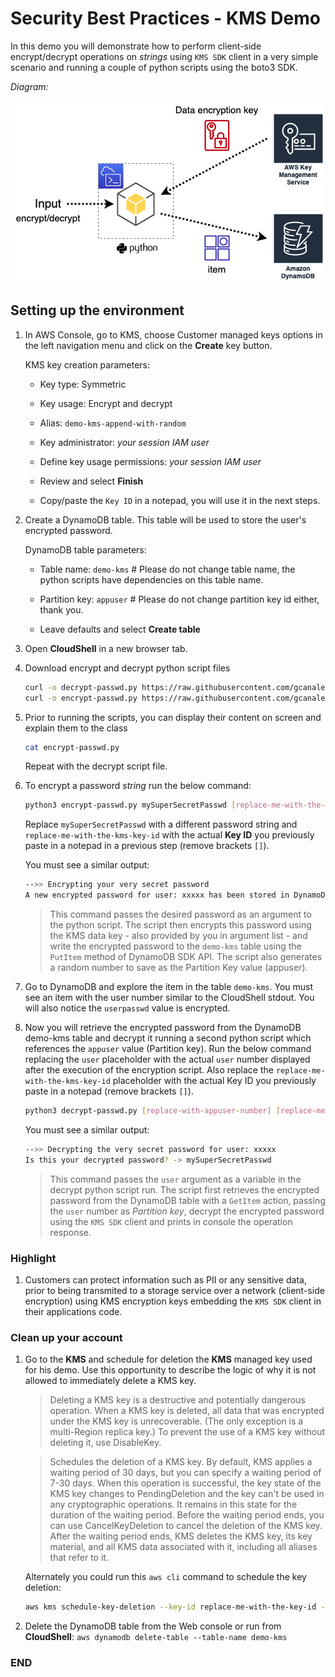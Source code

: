 # Security Best Practices - KMS Demo

In this demo you will demonstrate how to perform client-side encrypt/decrypt operations on *strings* using `KMS SDK` client in a very simple scenario and running a couple of python scripts using the boto3 SDK.

*Diagram:*

![diagram1](images/kms-demo.drawio.png)

## Setting up the environment

1. In AWS Console, go to KMS, choose Customer managed keys options in the left navigation menu and click on the **Create** key button.

    KMS key creation parameters:

    - Key type: Symmetric

    - Key usage: Encrypt and decrypt

    - Alias: `demo-kms-append-with-random`

    - Key administrator: *your session IAM user*

    - Define key usage permissions: *your session IAM user*

    - Review and select **Finish**

    - Copy/paste the `Key ID` in a notepad, you will use it in the next steps.

1. Create a DynamoDB table. This table will be used to store the user's encrypted password.

    DynamoDB table parameters:

    - Table name: `demo-kms` # Please do not change table name, the python scripts have dependencies on this table name.

    - Partition key: `appuser` # Please do not change partition key id either, thank you.

    - Leave defaults and select **Create table**

1. Open **CloudShell** in a new browser tab.

1. Download encrypt and decrypt python script files

    ```sh
    curl -o decrypt-passwd.py https://raw.githubusercontent.com/gcanales75/demo-kms/main/decrypt-passwd.py
    curl -o encrypt-passwd.py https://raw.githubusercontent.com/gcanales75/demo-kms/main/encrypt-passwd.py
    ```

1. Prior to running the scripts, you can display their content on screen and explain them to the class

    ```sh
    cat encrypt-passwd.py
    ````

    Repeat with the decrypt script file.

1. To encrypt a password *string* run the below command:

    ```sh
    python3 encrypt-passwd.py mySuperSecretPasswd [replace-me-with-the-kms-key-id]
    ```

    Replace `mySuperSecretPasswd` with a different password string and `replace-me-with-the-kms-key-id` with the actual **Key ID** you previously paste in a notepad in a previous step (remove brackets `[]`).

    You must see a similar output:

    ```sh
    -->> Encrypting your very secret password
    A new encrypted password for user: xxxxx has been stored in DynamoDB
    ```

    > This command passes the desired password as an argument to the python script. The script then encrypts this password using the KMS data key - also provided by you in argument list - and write the encrypted password to the `demo-kms` table using the `PutItem` method of DynamoDB SDK API. The script also generates a random number to save as the Partition Key value (appuser).

1. Go to DynamoDB and explore the item in the table `demo-kms`. You must see an item with the user number similar to the CloudShell stdout. You will also notice the `userpasswd` value is encrypted.

1. Now you will retrieve the encrypted password from the DynamoDB demo-kms table and decrypt it running a second python script which references the `appuser` value (Partition key). Run the below command replacing the `user` placeholder with the actual `user` number displayed after the execution of the encryption script. Also replace the `replace-me-with-the-kms-key-id` placeholder with the actual Key ID you previously paste in a notepad (remove brackets `[]`).

    ```sh
    python3 decrypt-passwd.py [replace-with-appuser-number] [replace-me-with-the-kms-key-id]
    ```

    You must see a similar output:

    ```sh
    -->> Decrypting the very secret password for user: xxxxx
    Is this your decrypted password? -> mySuperSecretPasswd
    ```

    > This command passes the `user` argument as a variable in the decrypt python script run. The script first retrieves the encrypted password from the DynamoDB table with a `GetItem` action, passing the `user` number as *Partition key*, decrypt the encrypted password using the `KMS SDK` client and prints in console the operation response.

### Highlight

1. Customers can protect information such as PII or any sensitive data, prior to being transmited to a storage service over a network (client-side encryption) using KMS encryption keys embedding the `KMS SDK` client in their applications code.

### Clean up your account

1. Go to the **KMS** and schedule for deletion the **KMS** managed key used for his demo. Use this opportunity to describe the logic of why it is not allowed to immediately delete a KMS key.

    > Deleting a KMS key is a destructive and potentially dangerous operation. When a KMS key is deleted, all data that was encrypted under the KMS key is unrecoverable. (The only exception is a multi-Region replica key.) To prevent the use of a KMS key without deleting it, use DisableKey.

    > Schedules the deletion of a KMS key. By default, KMS applies a waiting period of 30 days, but you can specify a waiting period of 7-30 days. When this operation is successful, the key state of the KMS key changes to PendingDeletion and the key can't be used in any cryptographic operations. It remains in this state for the duration of the waiting period. Before the waiting period ends, you can use CancelKeyDeletion to cancel the deletion of the KMS key. After the waiting period ends, KMS deletes the KMS key, its key material, and all KMS data associated with it, including all aliases that refer to it.

    Alternately you could run this `aws cli` command to schedule the key deletion:

    ```sh
    aws kms schedule-key-deletion --key-id replace-me-with-the-key-id --pending-window-in-days 7
    ```

1. Delete the DynamoDB table from the Web console or run from **CloudShell**: `aws dynamodb delete-table --table-name demo-kms`

### END